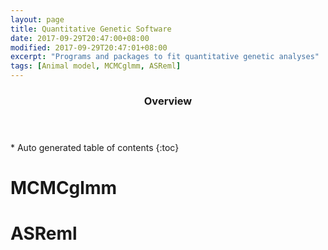 ```yaml
---
layout: page
title: Quantitative Genetic Software
date: 2017-09-29T20:47:00+08:00
modified: 2017-09-29T20:47:01+08:00
excerpt: "Programs and packages to fit quantitative genetic analyses"
tags: [Animal model, MCMCglmm, ASReml]
---
```

<section id="table-of-contents" class="toc">
  <header>
    <h3>Overview</h3>
  </header>
<div id="drawer" markdown="1">
*  Auto generated table of contents
{:toc}
</div>
</section><!-- /#table-of-contents -->

# MCMCglmm

# ASReml
